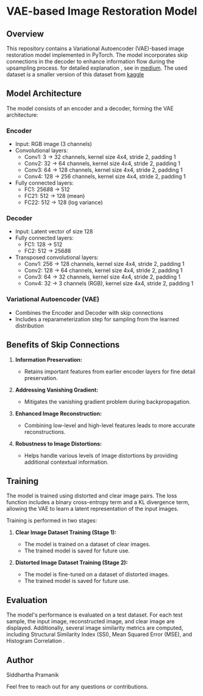 # VAE-based Image Restoration Model

## Overview

This repository contains a Variational Autoencoder (VAE)-based image restoration model implemented in PyTorch. The model incorporates skip connections in the decoder to enhance information flow during the upsampling process.
for detailed explanation , see in [medium](https://medium.com/@siddharthapramanik771/image-restoration-using-deep-learning-variational-autoencoders-8483135bb72d).
The used dataset is a smaller version of this dataset from [kaggle](https://www.kaggle.com/datasets/sankarmechengg/art-images-clear-and-distorted)

## Model Architecture

The model consists of an encoder and a decoder, forming the VAE architecture:

### Encoder
- Input: RGB image (3 channels)
- Convolutional layers:
  - Conv1: 3 -> 32 channels, kernel size 4x4, stride 2, padding 1
  - Conv2: 32 -> 64 channels, kernel size 4x4, stride 2, padding 1
  - Conv3: 64 -> 128 channels, kernel size 4x4, stride 2, padding 1
  - Conv4: 128 -> 256 channels, kernel size 4x4, stride 2, padding 1
- Fully connected layers:
  - FC1: 256*8*8 -> 512
  - FC21: 512 -> 128 (mean)
  - FC22: 512 -> 128 (log variance)

### Decoder
- Input: Latent vector of size 128
- Fully connected layers:
  - FC1: 128 -> 512
  - FC2: 512 -> 256*8*8
- Transposed convolutional layers:
  - Conv1: 256 -> 128 channels, kernel size 4x4, stride 2, padding 1
  - Conv2: 128 -> 64 channels, kernel size 4x4, stride 2, padding 1
  - Conv3: 64 -> 32 channels, kernel size 4x4, stride 2, padding 1
  - Conv4: 32 -> 3 channels (RGB), kernel size 4x4, stride 2, padding 1


### Variational Autoencoder (VAE)
- Combines the Encoder and Decoder with skip connections
- Includes a reparameterization step for sampling from the learned distribution

## Benefits of Skip Connections

1. **Information Preservation:**
   - Retains important features from earlier encoder layers for fine detail preservation.

2. **Addressing Vanishing Gradient:**
   - Mitigates the vanishing gradient problem during backpropagation.

3. **Enhanced Image Reconstruction:**
   - Combining low-level and high-level features leads to more accurate reconstructions.

4. **Robustness to Image Distortions:**
   - Helps handle various levels of image distortions by providing additional contextual information.

## Training

The model is trained using distorted and clear image pairs. The loss function includes a binary cross-entropy term and a KL divergence term, allowing the VAE to learn a latent representation of the input images.

Training is performed in two stages:
1. **Clear Image Dataset Training (Stage 1):**
   - The model is trained on a dataset of clear images.
   - The trained model is saved for future use.

2. **Distorted Image Dataset Training (Stage 2):**
   - The model is fine-tuned on a dataset of distorted images.
   - The trained model is saved for future use.

## Evaluation

The model's performance is evaluated on a test dataset. For each test sample, the input image, reconstructed image, and clear image are displayed. Additionally, several image similarity metrics are computed, including Structural Similarity Index (SSI), Mean Squared Error (MSE), and Histogram Correlation .

## Author
Siddhartha Pramanik

Feel free to reach out for any questions or contributions.